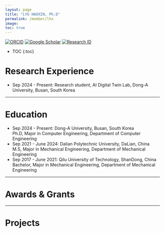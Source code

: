 ```yaml
---
layout: page
title: "LYU HAOXIN, Ph.D"
permalink: /member/lhx
image: 
toc: true
---
```


[![ORCID](https://img.shields.io/badge/ORCID-A6CE39?style=flat-square&logo=ORCID&logoColor=white)](https://orcid.org/0009-0002-0011-895X) 
[![Google Scholar](https://img.shields.io/badge/Google%20Scholar-4285F4?style=flat-square&logo=Google+Scholar&logoColor=white)](https://scholar.google.com/citations?hl=zh-CN&user=c9lUNCMAAAAJ)
[![Research ID](https://img.shields.io/badge/Research%20ID-gray?style=flat-square)](https://www.researchid.co/rid93300)

* TOC
{:toc}

Research Experience
============
* Sep 2024 - Present: Research student, AI Digital Twin Lab, Dong-A University, Busan, South Korea
***

Education
============
* Sep 2024 - Present: Dong-A University, Busan, South Korea <br> Ph.D, Major in Computer Engineering, Department of Computer Engineering
* Sep 2021 - June 2024: Dalian Polytechnic University, DaLian, China <br> M.S, Major in Mechanical Engineering, Department of Mechanical Engineering
* Sep 2017 - June 2021: Qilu University of Technology, ShanDong, China <br> Bachelor, Major in Mechanical Engineering, Department of Mechanical Engineering

***

Awards & Grants
============

***

Projects
============

